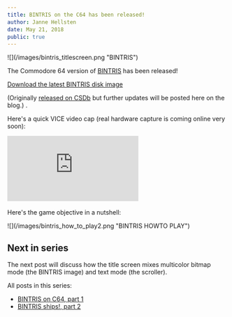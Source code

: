 ```yaml
---
title: BINTRIS on the C64 has been released!
author: Janne Hellsten
date: May 21, 2018
public: true
---
```


<div class="screenshotMax">
![](/images/bintris_titlescreen.png "BINTRIS")
</div>

The Commodore 64 version of [BINTRIS][bintris] has been released!

[Download the latest BINTRIS disk image](/files/bintris-2018-05-22.d64)

(Originally [released on CSDb](http://csdb.dk/release/index.php?id=164874) but further updates will be posted here on the blog.)
.

Here's a quick VICE video cap (real hardware capture is coming online very soon):

<div class="youtube">
<iframe class="video" src="https://www.youtube.com/embed/XRdg8u9umHo?rel=0&amp;controls=1&amp;showinfo=0" frameborder="0" allow="autoplay; encrypted-media" allowfullscreen></iframe></div>

Here's the game objective in a nutshell:

<div class="screenshotMax">
![](/images/bintris_how_to_play2.png "BINTRIS HOWTO PLAY")
</div>

Next in series
--------------

The next post will discuss how the title screen mixes multicolor bitmap mode (the BINTRIS image) and text mode (the scroller).

All posts in this series:

<ul>
  <li><a href="2018-05-19-bintris-on-c64-part-1.html">BINTRIS on C64, part 1</a></li>
  <li><a href="2018-05-21-bintris-on-c64-part-2.html">BINTRIS ships!, part 2</a></li>
</ul>

[bintris]: http://nurpax.com/bintris
